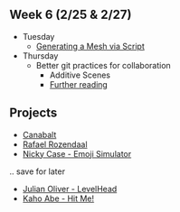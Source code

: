 ## Week 6 (2/25 & 2/27)

+ Tuesday
  + [Generating a Mesh via Script](meshgen.md)
+ Thursday
  + Better git practices for collaboration
    + Additive Scenes
    + [Further reading](https://maryspantheon.com/additive-scenes-bit-by-bit/)

## Projects
+ [Canabalt](http://adamatomic.com/canabalt/)
+ [Rafael Rozendaal](https://www.newrafael.com/websites/)
+ [Nicky Case - Emoji Simulator](https://ncase.me/sim/)

.. save for later
+ [Julian Oliver - LevelHead](https://vimeo.com/1320756)
+ [Kaho Abe - Hit Me!](https://kahoabe.net/portfolio/hit-me/)
